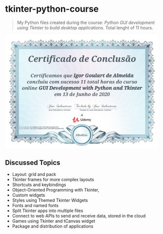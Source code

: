 # tkinter-python-course
> My Python files created during the course: _Python GUI development using Tkinter to build desktop applications_. Total lenght of 11 hours.


![](certificado.jpg)

## Discussed Topics

- Layout: grid and pack
- Tkinter frames for more complex layouts
- Shortcuts and keybindings 
- Object-Oriented Programming with Tkinter, 
- Custom widgets
- Styles using Themed Tkinter Widgets
- Fonts and named fonts
- Split Tkinter apps into multiple files
- Connect to web APIs to send and receive data, stored in the cloud
- Games using Tkinter and tCanvas widget
- Package and distribution of applications